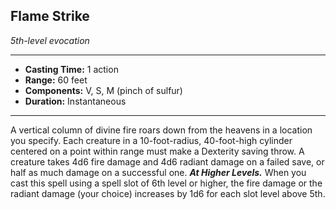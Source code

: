 ## Flame Strike
*5th-level evocation*
___
- **Casting Time:** 1 action
- **Range:** 60 feet
- **Components:** V, S, M (pinch of sulfur)
- **Duration:** Instantaneous
---
A vertical column of divine fire roars down from the heavens in a location you specify. Each creature in a 10-foot-radius, 40-foot-high cylinder centered on a point within range must make a Dexterity saving throw. A creature takes 4d6 fire damage and 4d6 radiant damage on a failed save, or half as much damage on a successful one.***At Higher Levels.*** When you cast this spell using a spell slot of 6th level or higher, the fire damage or the radiant damage (your choice) increases by 1d6 for each slot level above 5th.